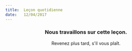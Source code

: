```yaml
---
title:  Leçon quotidienne
date:   12/04/2017
---
```


### <center>Nous travaillons sur cette leçon.</center>
<center>Revenez plus tard, s'il vous plaît.</center>